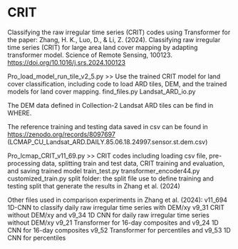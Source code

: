 # CRIT
Classifying the raw irregular time series (CRIT) codes using Transformer for the paper: 
Zhang, H. K., Luo, D., & Li, Z. (2024). Classifying raw irregular time series (CRIT) for large area land cover mapping by adapting transformer model. Science of Remote Sensing, 100123.
https://doi.org/10.1016/j.srs.2024.100123

Pro_load_model_run_tile_v2_5.py >> Use the trained CRIT model for land cover classification, including code to load ARD tiles, DEM, and the trained models for land cover mapping.
	find_files.py
	Landsat_ARD_io.py

The DEM data defined in Collection-2 Landsat ARD tiles can be find in WHERE. 

The reference training and testing data saved in csv can be found in https://zenodo.org/records/8097697 (LCMAP_CU_Landsat_ARD.DAILY.85.06.18.24997.sensor.st.dem.csv)

Pro_lcmap_CRIT_v11_69.py  >> CRIT codes including loading csv file, pre-processing data, splitting train and test data, CRIT training and evaluation, and saving trained model
	train_test.py
	transformer_encoder44.py
	customized_train.py
	split folder: the split file use to define training and testing split that generate the results in Zhang et al. (2024)


Other files used in comparison experiments in Zhang et al. (2024): 
	v11_694 1D-CNN to classify daily raw irregular time series with DEM/xy 
	v9_31 CRIT without DEM/xy and v9_34 1D CNN for daily raw irregular time series without DEM/xy 
	v9_21 Transformer for 16-day composites and v9_24 1D CNN for 16-day composites 
	v9_52 Transformer for percentiles and v9_53 1D CNN for percentiles
